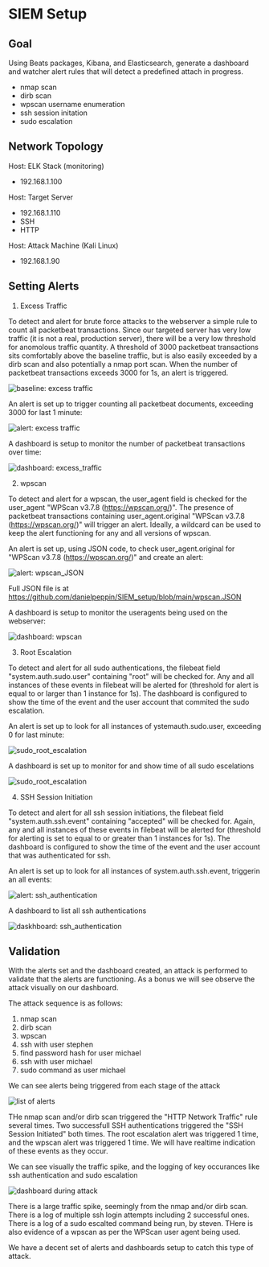 # SIEM Setup

## Goal

Using Beats packages, Kibana, and Elasticsearch, generate a dashboard and watcher alert rules that will detect a predefined attach in progress. 

- nmap scan
- dirb scan
- wpscan username enumeration
- ssh session initation
- sudo escalation

## Network Topology

Host: ELK Stack (monitoring)
- 192.168.1.100

Host: Target Server
- 192.168.1.110
- SSH
- HTTP

Host: Attack Machine (Kali Linux)
- 192.168.1.90

## Setting Alerts

1) Excess Traffic

To detect and alert for brute force attacks to the webserver a simple rule to count all packetbeat transactions. Since our targeted server has very low traffic (it is not a real, production server), there will be a very low threshold for anomolous traffic quantity. A threshold of 3000 packetbeat transactions sits comfortably above the baseline traffic, but is also easily exceeded by a dirb scan and also potentially a nmap port scan. When the number of packetbeat transactions exceeds 3000 for 1s, an alert is triggered.

![baseline: excess traffic](https://github.com/danielpeppin/SIEM_setup/blob/main/baseline_network_traffic.PNG)

An alert is set up to trigger counting all packetbeat documents, exceeding 3000 for last 1 minute:

![alert: excess traffic](https://github.com/danielpeppin/SIEM_setup/blob/main/trigger_network_traffic.PNG)

A dashboard is setup to monitor the number of packetbeat transactions over time:

![dashboard: excess_traffic](https://github.com/danielpeppin/SIEM_setup/blob/main/dashboard_network_traffic.PNG)

2) wpscan

To detect and alert for a wpscan, the user_agent field is checked for the user_agent "WPScan v3.7.8 (https://wpscan.org/)". The presence of packetbeat transactions containing user_agent.original "WPScan v3.7.8 (https://wpscan.org/)" will trigger an alert. Ideally, a wildcard can be used to keep the alert functioning for any and all versions of wpscan.

An alert is set up, using JSON code, to check user_agent.original for "WPScan v3.7.8 (https://wpscan.org/)" and create an alert:

![alert: wpscan_JSON](https://github.com/danielpeppin/SIEM_setup/blob/main/trigger_wpscan.PNG)

Full JSON file is at https://github.com/danielpeppin/SIEM_setup/blob/main/wpscan.JSON

A dashboard is setup to monitor the useragents being used on the webserver:

![dashboard: wpscan](https://github.com/danielpeppin/SIEM_setup/blob/main/dashboard_wpscan.PNG)

3) Root Escalation

To detect and alert for all sudo authentications, the filebeat field "system.auth.sudo.user" containing "root" will be checked for. Any and all instances of these events in filebeat will be alerted for (threshold for alert is equal to or larger than 1 instance for 1s). The dashboard is configured to show the time of the event and the user account that commited the sudo escalation.

An alert is set up to look for all instances of ystemauth.sudo.user, exceeding 0 for last minute:

![sudo_root_escalation](https://github.com/danielpeppin/SIEM_setup/blob/main/trigger_root_escalation.PNG)

A dashboard is set up to monitor for and show time of all sudo escelations

![sudo_root_escalation](https://github.com/danielpeppin/SIEM_setup/blob/main/dashboard_sudo_escalation.PNG)

4) SSH Session Initiation

To detect and alert for all ssh session initiations, the filebeat field "system.auth.ssh.event" containing "accepted" will be checked for. Again, any and all instances of these events in filebeat will be alerted for (threshold for alerting is set to equal to or greater than 1 instances for 1s). The dashboard is configured to show the time of the event and the user account that was authenticated for ssh.

An alert is set up to look for all instances of system.auth.ssh.event, triggerin an all events:

![alert: ssh_authentication](https://github.com/danielpeppin/SIEM_setup/blob/main/trigger_ssh_authentication.PNG)

A dashboard to list all ssh authentications

![daskhboard: ssh_authentication](https://github.com/danielpeppin/SIEM_setup/blob/main/dashboard_ssh_session.PNG)

## Validation

With the alerts set and the dashboard created, an attack is performed to validate that the alerts are functioning. As a bonus we will see observe the attack visually on our dashboard.

The attack sequence is as follows:

1) nmap scan
2) dirb scan
3) wpscan
4) ssh with user stephen
5) find password hash for user michael
6) ssh with user michael
7) sudo command as user michael


We can see alerts being triggered from each stage of the attack

![list of alerts](https://github.com/danielpeppin/SIEM_setup/blob/main/alerts_triggered.PNG)

THe nmap scan and/or dirb scan triggered the "HTTP Network Traffic" rule several times. Two successfull SSH authentications triggered the "SSH Session Initiated" both times. The root escalation alert was triggered 1 time, and the wpscan alert was triggered 1 time. We will have realtime indication of these events as they occur. 

We can see visually the traffic spike, and the logging of key occurances like ssh authentication and sudo escalation

![dashboard during attack](https://github.com/danielpeppin/SIEM_setup/blob/main/attack_dashboard.PNG)

There is a large traffic spike, seemingly from the nmap and/or dirb scan. There is a log of multiple ssh login attempts including 2 successful ones. There is a log of a sudo escalted command being run, by steven. THere is also evidence of a wpscan as per the WPScan user agent being used. 

We have a decent set of alerts and dashboards setup to catch this type of attack.
